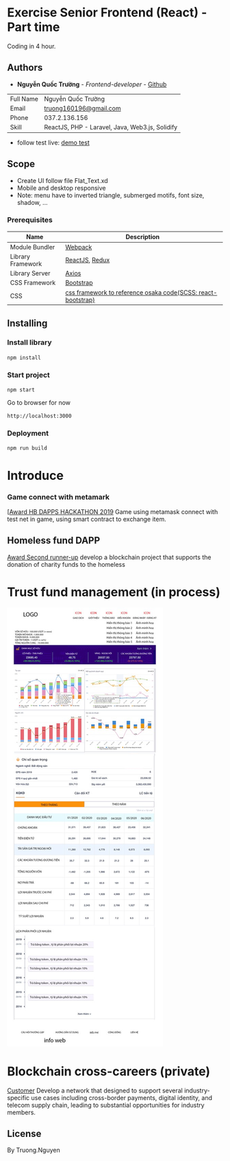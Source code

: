 # Exercise Senior Frontend (React) - Part time
Coding in 4 hour.

## Authors

* **Nguyễn Quốc Trường** - *Frontend-developer* - [Github](https://github.com/truong160196)

| | |
| ------ | ------ |
| Full Name| Nguyễn Quốc Trường|
| Email| truong160196@gmail.com |
| Phone| 037.2.136.156 |
| Skill| ReactJS, PHP - Laravel, Java, Web3.js, Solidify|

- follow test live: [demo test](http://demo.remixwebsite.com/)

## Scope
- Create UI follow file Flat_Text.xd
- Mobile and desktop responsive
- Note: menu have to inverted triangle, submerged motifs, font size, shadow, ... 

### Prerequisites
| Name | Description |
| ------ | ------ |
| Module Bundler | [Webpack](https://webpack.js.org/) |
| Library Framework | [ReactJS](https://reactjs.org/), [Redux](https://redux.js.org/) |
| Library Server | [Axios](https://github.com/axios/axios) |
| CSS Framework | [Bootstrap](https://getbootstrap.com/docs/3.4/) |
| CSS | [css framework to reference osaka code(SCSS: react-bootstrap)](https://react-bootstrap.github.io/getting-started/introduction/) |

## Installing

### Install library

```
npm install
```

### Start project

```
npm start
```
Go to browser for now
```
http://localhost:3000
```
### Deployment

```
npm run build
```
# Introduce
### Game connect with metamark
[[Award HB DAPPS HACKATHON 2019](http://game.laptrinhblockchain.net/)
Game using metamask connect with test net in game, using smart contract to exchange item.

## Homeless fund DAPP
[Award Second runner-up](https://www.hackerearth.com/challenges/hackathon/hacking-homelessness/)
develop a blockchain project that supports the donation of charity funds to the homeless
# Trust fund management (in process)
![Layout home page](./public/assets/screen_1.png)

# Blockchain cross-careers (private)
[Customer](https://www.softbank.jp/en/corp/news/press/sbkk/2019/20191023_01)
Develop a network that designed to support several industry-specific use cases including cross-border payments, digital identity, and telecom supply chain, leading to substantial opportunities for industry members.

## License
By Truong.Nguyen
